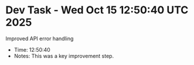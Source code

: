 # Dev Task - Wed Oct 15 12:50:40 UTC 2025
Improved API error handling
- Time: 12:50:40
- Notes: This was a key improvement step.
